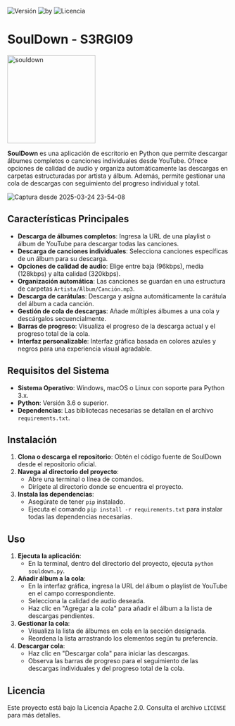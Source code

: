 ![Versión](https://img.shields.io/badge/version-Beta3.0-blue)
![by](https://img.shields.io/badge/by-S3RGI09-orange)
![Licencia](https://img.shields.io/badge/license-Apache2.0-green)
# SoulDown - S3RGI09
<img src="https://github.com/user-attachments/assets/6e1c5313-af7a-4a8e-9ef2-52825c9e577d" alt="souldown" width="200">


**SoulDown** es una aplicación de escritorio en Python que permite descargar álbumes completos o canciones individuales desde YouTube. Ofrece opciones de calidad de audio y organiza automáticamente las descargas en carpetas estructuradas por artista y álbum. Además, permite gestionar una cola de descargas con seguimiento del progreso individual y total.

![Captura desde 2025-03-24 23-54-08](https://github.com/user-attachments/assets/68242f10-57e7-4d13-ab91-7bbb243b647f)


## Características Principales

- **Descarga de álbumes completos**: Ingresa la URL de una playlist o álbum de YouTube para descargar todas las canciones.
- **Descarga de canciones individuales**: Selecciona canciones específicas de un álbum para su descarga.
- **Opciones de calidad de audio**: Elige entre baja (96kbps), media (128kbps) y alta calidad (320kbps).
- **Organización automática**: Las canciones se guardan en una estructura de carpetas `Artista/Álbum/Canción.mp3`.
- **Descarga de carátulas**: Descarga y asigna automáticamente la carátula del álbum a cada canción.
- **Gestión de cola de descargas**: Añade múltiples álbumes a una cola y descárgalos secuencialmente.
- **Barras de progreso**: Visualiza el progreso de la descarga actual y el progreso total de la cola.
- **Interfaz personalizable**: Interfaz gráfica basada en colores azules y negros para una experiencia visual agradable.

## Requisitos del Sistema

- **Sistema Operativo**: Windows, macOS o Linux con soporte para Python 3.x.
- **Python**: Versión 3.6 o superior.
- **Dependencias**: Las bibliotecas necesarias se detallan en el archivo `requirements.txt`.

## Instalación

1. **Clona o descarga el repositorio**: Obtén el código fuente de SoulDown desde el repositorio oficial.
2. **Navega al directorio del proyecto**:
   - Abre una terminal o línea de comandos.
   - Dirígete al directorio donde se encuentra el proyecto.
3. **Instala las dependencias**:
   - Asegúrate de tener `pip` instalado.
   - Ejecuta el comando `pip install -r requirements.txt` para instalar todas las dependencias necesarias.

## Uso

1. **Ejecuta la aplicación**:
   - En la terminal, dentro del directorio del proyecto, ejecuta `python souldown.py`.
2. **Añadir álbum a la cola**:
   - En la interfaz gráfica, ingresa la URL del álbum o playlist de YouTube en el campo correspondiente.
   - Selecciona la calidad de audio deseada.
   - Haz clic en "Agregar a la cola" para añadir el álbum a la lista de descargas pendientes.
3. **Gestionar la cola**:
   - Visualiza la lista de álbumes en cola en la sección designada.
   - Reordena la lista arrastrando los elementos según tu preferencia.
4. **Descargar cola**:
   - Haz clic en "Descargar cola" para iniciar las descargas.
   - Observa las barras de progreso para el seguimiento de las descargas individuales y del progreso total de la cola.

## Licencia

Este proyecto está bajo la Licencia Apache 2.0. Consulta el archivo `LICENSE` para más detalles.
